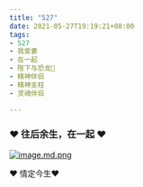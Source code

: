 ```yaml
---
title: "527"
date: 2021-05-27T19:19:21+08:00
tags:
- 527
- 我爱妻
- 在一起
- 陛下与恐龙🦖
- 精神伴侣
- 精神支柱
- 灵魂伴侣

---
```



### ❤️ 往后余生，在一起 ❤️



[![image.md.png](https://s1.imagehub.cc/images/2023/05/25/image.md.png)](https://www.imagehub.cc/image/fshoUz)


❤️ 情定今生❤️ 
